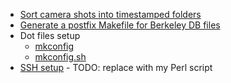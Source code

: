 * [Sort camera shots into timestamped folders](pics.pl)
* [Generate a postfix Makefile for Berkeley DB files](mail/makefile.db.sh)
* Dot files setup
    * [mkconfig](mkconfig)
    * [mkconfig.sh](mkconfig.sh)
* [SSH setup](mkuser) - TODO: replace with my Perl script
